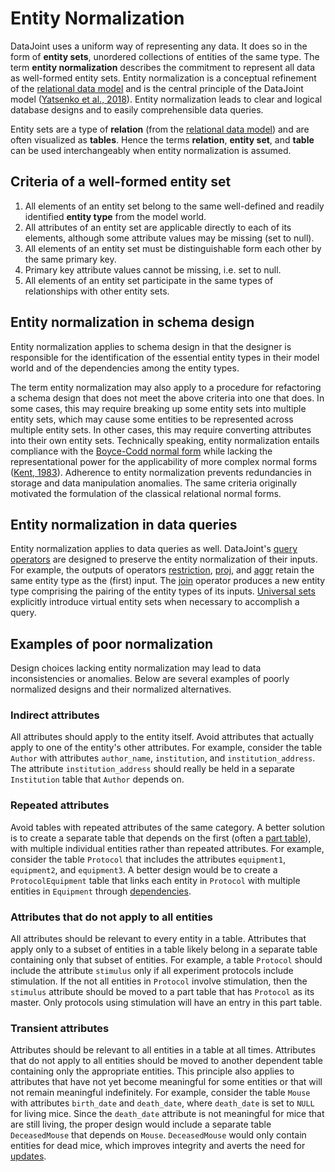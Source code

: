 # Entity Normalization

DataJoint uses a uniform way of representing any data.
It does so in the form of **entity sets**, unordered collections of entities of the
same type.
The term **entity normalization** describes the commitment to represent all data as
well-formed entity sets.
Entity normalization is a conceptual refinement of the
[relational data model](../concepts/data-model.md) and is the central principle of the
DataJoint model ([Yatsenko et al., 2018](https://arxiv.org/abs/1807.11104)).
Entity normalization leads to clear and logical database designs and to easily
comprehensible data queries.

Entity sets are a type of **relation**
(from the [relational data model](../concepts/data-model.md)) and are often visualized
as **tables**.
Hence the terms **relation**, **entity set**, and **table** can be used interchangeably
when entity normalization is assumed.

## Criteria of a well-formed entity set

1. All elements of an entity set belong to the same well-defined and readily identified
**entity type** from the model world.
2. All attributes of an entity set are applicable directly to each of its elements,
although some attribute values may be missing (set to null).
3. All elements of an entity set must be distinguishable form each other by the same
primary key.
4. Primary key attribute values cannot be missing, i.e. set to null.
5. All elements of an entity set participate in the same types of relationships with
other entity sets.

## Entity normalization in schema design

Entity normalization applies to schema design in that the designer is responsible for
the identification of the essential entity types in their model world and of the
dependencies among the entity types.

The term entity normalization may also apply to a procedure for refactoring a schema
design that does not meet the above criteria into one that does.
In some cases, this may require breaking up some entity sets into multiple entity sets,
which may cause some entities to be represented across multiple entity sets.
In other cases, this may require converting attributes into their own entity sets.
Technically speaking, entity normalization entails compliance with the
[Boyce-Codd normal form](https://en.wikipedia.org/wiki/Boyce%E2%80%93Codd_normal_form)
while lacking the representational power for the applicability of more complex normal
forms ([Kent, 1983](https://dl.acm.org/citation.cfm?id=358054)).
Adherence to entity normalization prevents redundancies in storage and data
manipulation anomalies.
The same criteria originally motivated the formulation of the classical relational
normal forms.

## Entity normalization in data queries

Entity normalization applies to data queries as well.
DataJoint's [query operators](../query/operators.md) are designed to preserve the
entity normalization of their inputs.
For example, the outputs of operators [restriction](../query/restrict.md),
[proj](../query/project.md), and [aggr](../query/aggregation.md) retain the same entity
type as the (first) input.
The [join](../query/join.md) operator produces a new entity type comprising the pairing
of the entity types of its inputs.
[Universal sets](../query/universals.md) explicitly introduce virtual entity sets when
necessary to accomplish a query.

## Examples of poor normalization

Design choices lacking entity normalization may lead to data inconsistencies or
anomalies.
Below are several examples of poorly normalized designs and their normalized
alternatives.

### Indirect attributes

All attributes should apply to the entity itself.
Avoid attributes that actually apply to one of the entity's other attributes.
For example, consider the table `Author` with attributes `author_name`, `institution`,
and `institution_address`.
The attribute `institution_address` should really be held in a separate `Institution`
table that `Author` depends on.

### Repeated attributes

Avoid tables with repeated attributes of the same category.
A better solution is to create a separate table that depends on the first (often a
[part table](../design/tables/master-part.md)), with multiple individual entities
rather than repeated attributes.
For example, consider the table `Protocol` that includes the attributes `equipment1`,
`equipment2`, and `equipment3`.
A better design would be to create a `ProtocolEquipment` table that links each entity
in `Protocol` with multiple entities in `Equipment` through
[dependencies](../design/tables/dependencies.md).

### Attributes that do not apply to all entities

All attributes should be relevant to every entity in a table.
Attributes that apply only to a subset of entities in a table likely belong in a
separate table containing only that subset of entities.
For example, a table `Protocol` should include the attribute `stimulus` only if all
experiment protocols include stimulation.
If the not all entities in `Protocol` involve stimulation, then the `stimulus`
attribute should be moved to a part table that has `Protocol` as its master.
Only protocols using stimulation will have an entry in this part table.

### Transient attributes

Attributes should be relevant to all entities in a table at all times.
Attributes that do not apply to all entities should be moved to another dependent table
containing only the appropriate entities.
This principle also applies to attributes that have not yet become meaningful for some
entities or that will not remain meaningful indefinitely.
For example, consider the table `Mouse` with attributes `birth_date` and `death_date`,
where `death_date` is set to `NULL` for living mice.
Since the `death_date` attribute is not meaningful for mice that are still living,
the proper design would include a separate table `DeceasedMouse` that depends on
`Mouse`.
`DeceasedMouse` would only contain entities for dead mice, which improves integrity and
averts the need for [updates](../manipulation/update.md).
